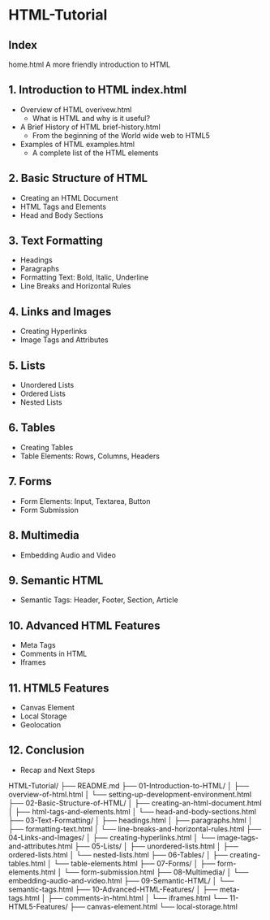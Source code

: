 # HTML-Tutorial

## Index
home.html
A more friendly introduction to HTML

## 1. Introduction to HTML index.html
- Overview of HTML overivew.html
  - What is HTML and why is it useful?
- A Brief History of HTML brief-history.html
  - From the beginning of the World wide web to HTML5
- Examples of HTML  examples.html
  - A complete list of the HTML elements

## 2. Basic Structure of HTML
- Creating an HTML Document
- HTML Tags and Elements
- Head and Body Sections

## 3. Text Formatting
- Headings
- Paragraphs
- Formatting Text: Bold, Italic, Underline
- Line Breaks and Horizontal Rules

## 4. Links and Images
- Creating Hyperlinks
- Image Tags and Attributes

## 5. Lists
- Unordered Lists
- Ordered Lists
- Nested Lists

## 6. Tables
- Creating Tables
- Table Elements: Rows, Columns, Headers

## 7. Forms
- Form Elements: Input, Textarea, Button
- Form Submission

## 8. Multimedia
- Embedding Audio and Video

## 9. Semantic HTML
- Semantic Tags: Header, Footer, Section, Article

## 10. Advanced HTML Features
- Meta Tags
- Comments in HTML
- Iframes

## 11. HTML5 Features
- Canvas Element
- Local Storage
- Geolocation

## 12. Conclusion
- Recap and Next Steps


HTML-Tutorial/
├── README.md
├── 01-Introduction-to-HTML/
│   ├── overview-of-html.html
│   └── setting-up-development-environment.html
├── 02-Basic-Structure-of-HTML/
│   ├── creating-an-html-document.html
│   ├── html-tags-and-elements.html
│   └── head-and-body-sections.html
├── 03-Text-Formatting/
│   ├── headings.html
│   ├── paragraphs.html
│   ├── formatting-text.html
│   └── line-breaks-and-horizontal-rules.html
├── 04-Links-and-Images/
│   ├── creating-hyperlinks.html
│   └── image-tags-and-attributes.html
├── 05-Lists/
│   ├── unordered-lists.html
│   ├── ordered-lists.html
│   └── nested-lists.html
├── 06-Tables/
│   ├── creating-tables.html
│   └── table-elements.html
├── 07-Forms/
│   ├── form-elements.html
│   └── form-submission.html
├── 08-Multimedia/
│   └── embedding-audio-and-video.html
├── 09-Semantic-HTML/
│   └── semantic-tags.html
├── 10-Advanced-HTML-Features/
│   ├── meta-tags.html
│   ├── comments-in-html.html
│   └── iframes.html
└── 11-HTML5-Features/
    ├── canvas-element.html
    └── local-storage.html